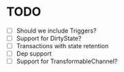 # TODO

* [ ] Should we include Triggers?
* [ ] Support for DirtyState?
* [ ] Transactions with state retention
* [ ] Dep support
* [ ] Support for TransformableChannel?